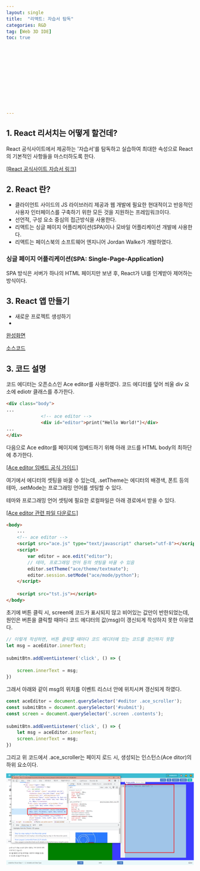```yaml
---
layout: single
title:  "리액트: 자습서 탐독"
categories: R&D
tag: [Web 3D IDE]
toc: true 











---
```


## 1. React 리서치는 어떻게 할건데?

React 공식사이트에서 제공하는 '자습서'를 탐독하고 실습하여 최대한 속성으로 React의 기본적인 사항들을 마스터하도록 한다.

[[React 공식사이트 자습서 링크]](https://ko.reactjs.org/tutorial/tutorial.html)



## 2. React 란?

- 클라이언트 사이드의 JS 라이브러리 제공과 웹 개발에 필요한 현대적이고 반응적인 사용자 인터페이스를 구축하기 위한 모든 것을 지원하는 프레임워크이다.
- 선언적, 구성 요소 중심의 접근방식을 사용한다.
- 리액트는 싱글 페이지 어플리케이션(SPA)이나 모바일 어플리케이션 개발에 사용한다.
- 리액트는 페이스북의 소프트웨어 엔지니어 Jordan Walke가 개발하였다.

### 싱글 페이지 어플리케이션(SPA: Single-Page-Application)

SPA 방식은 서버가 하나의 HTML 페이지만 보낸 후, React가 UI를 인계받아 제어하는 방식이다.



## 3. React 앱 만들기

- 새로운 프로젝트 생성하기
- 

[완성화면](https://dkgkejdrb.github.io/Web_Frontend_Research/WEB%202D%20IDE/ver1.2/Studio.html)

[소스코드](https://github.com/dkgkejdrb/Web_Frontend_Research/tree/main/WEB%202D%20IDE/ver1.2)









## 3. 코드 설명 

코드 에디터는 오픈소스인 Ace editor를 사용하였다. 코드 에디터를 덮어 씌울 div 요소에 ediotr 클래스를 추가한다.

```html
<div class="body">
...
             <!-- ace editor -->	
             <div id="editor">print("Hello World!")</div>
...
</div>
```



다음으로 Ace editor를 페이지에 임베드하기 위해 아래 코드를 HTML body의 최하단에 추가한다.

[[Ace editor 임베드 공식 가이드]](https://ace.c9.io/#nav=embedding)

여기에서 에디터의 셋팅을 바꿀 수 있는데, .setTheme는 에디터의 배경색, 폰트 등의 테마, .setMode는 프로그래밍 언어를 셋팅할 수 있다.

테마와 프로그래밍 언어 셋팅에 필요한 로컬파일은 아래 경로에서 받을 수 있다.

[[Ace editor 관련 파일 다운로드]](https://github.com/ajaxorg/ace-builds/tree/b42816c6cf7a608d233dc511f6941ffd71da823f/src-noconflict)

```html
<body>
    ...
	<!-- ace editor -->
    <script src="ace.js" type="text/javascript" charset="utf-8"></script>
    <script>
        var editor = ace.edit("editor");
        // 테마, 프로그래밍 언어 등의 셋팅을 바꿀 수 있음
        editor.setTheme("ace/theme/textmate");
        editor.session.setMode("ace/mode/python");
    </script>

    <script src="tst.js"></script>
</body>
```





초기에 버튼 클릭 시, screen에 코드가 표시되지 않고 비어있는 값만이 반한되었는데, 원인은 버튼을 클릭할 때마다 코드 에디터의 값(msg)이 갱신되게 작성하지 못한 이유였다.

```javascript
// 이렇게 작성하면, 버튼 클릭할 때마다 코드 에디터에 있는 코드를 갱신하지 못함
let msg = aceEditor.innerText;

submitBtn.addEventListener('click', () => {

    screen.innerText = msg;
})
```





그래서 아래와 같이 msg의 위치를 이벤트 리스너 안에 위치시켜 갱신되게 하였다.

```javascript
const aceEditor = document.querySelector('#editor .ace_scroller');
const submitBtn = document.querySelector('#submit');
const screen = document.querySelector('.screen .contents');

submitBtn.addEventListener('click', () => {
    let msg = aceEditor.innerText;
    screen.innerText = msg;
})
```



그리고 위 코드에서 .ace_scroller는 페이지 로드 시, 생성되는 인스턴스(Ace ditor)의 하위 요소이다.

![image-20220919105224512](/assets/img/image-20220919105224512.png)
